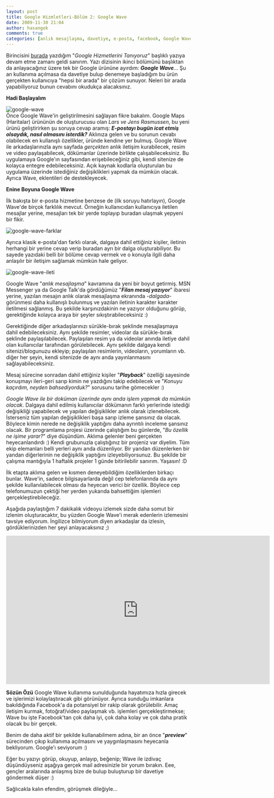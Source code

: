```yaml
---
layout: post
title: Google Hizmletleri-Bölüm 2: Google Wave
date: 2009-11-30 21:04
author: hasangok
comments: true
categories: [anlık mesajlaşma, davetiye, e-posta, facebook, Google Wave, İnternet]
---
```

Birincisini [burada](http://www.hasangok.com.tr/internet/google-hizmetlerini-taniyoruz-bolum-1.html) yazdığım "*Google Hizmetlerini Tanıyoruz*" başlıklı yazıya devam etme zamanı geldi sanırım. Yazı dizisinin ikinci bölümünü başlıktan da anlayacağınız üzere tek bir Google ürününe ayırdım: ***Google Wave***... Şu an kullanıma açılmasa da davetiye bulup denemeye başladığım bu ürün gerçekten kullanıcıya "hepsi bir arada" bir çözüm sunuyor. Neleri bir arada yapabiliyoruz bunun cevabını okudukça alacaksınız.

**Hadi Başlayalım**

![google-wave](http://www.hasangok.com.tr/wp-content/uploads/2009/11/google-wave.png)  
Önce Google Wave'in geliştirilmesini sağlayan fikre bakalım. Google Maps (Haritalar) ürününün de oluşturucusu olan *Lars ve Jens Rasmussen*, bu yeni ürünü geliştirirken şu soruya cevap aramış: ***E-postayı bugün icat etmiş olsaydık, nasıl olmasını isterdik?*** Aklınıza gelen ve bu sorunun cevabı olabilecek en kullanışlı özellikler, üründe kendine yer bulmuş. Google Wave ile arkadaşlarınızla aynı sayfada *gerçekten* anlık iletişim kurabilecek, resim ve video paylaşabilecek, dökümanlar üzerinde birlikte çalışabileceksiniz. Bu uygulamaya Google'ın sayfasından erişebileceğiniz gibi, kendi sitenize de kolayca entegre edebileceksiniz. Açık kaynak kodlarla oluşturulan bu uygulama üzerinde istediğiniz değişiklikleri yapmak da mümkün olacak. Ayrıca Wave, eklentileri de destekleyecek.

**Enine Boyuna Google Wave**

İlk bakışta bir e-posta hizmetine benzese de (ilk soruyu hatırlayın), Google Wave'de birçok farklılık mevcut. Örneğin kullanıcıdan kullanıcıya iletilen mesajlar yerine, mesajları tek bir yerde toplayıp buradan ulaşmak yepyeni bir fikir.

![google-wave-farklar](http://www.hasangok.com.tr/wp-content/uploads/2009/11/google-wave-farklar.png)

Ayrıca klasik e-posta'dan farklı olarak, dalgaya dahil ettiğiniz kişiler, iletinin herhangi bir yerine cevap verip buradan ayrı bir dalga oluşturabiliyor. Bu sayede yazıdaki belli bir bölüme cevap vermek ve o konuyla ilgili daha anlaşılır bir iletişim sağlamak mümkün hale geliyor.

![google-wave-ileti](http://www.hasangok.com.tr/wp-content/uploads/2009/11/google-wave-ileti.png)

Google Wave "*anlık mesajlaşma*" kavramına da yeni bir boyut getirmiş. MSN Messenger ya da Google Talk'da gördüğümüz "***Filan mesaj yazıyor***" ibaresi yerine, yazılan mesajın anlık olarak mesajlaşma ekranında *-dalgada-* görünmesi daha kullanışlı bulunmuş ve yazılan iletinin karakter karakter iletilmesi sağlanmış. Bu şekilde karşınızdakinin ne yazıyor olduğunu görüp, gerektiğinde kolayca araya bir şeyler sıkıştırabileceksiniz :)

Gerektiğinde diğer arkadaşlarınızı sürükle-bırak şeklinde mesajlaşmaya dahil edebileceksiniz. Aynı şekilde resimler, videolar da sürükle-bırak şeklinde paylaşılabilecek. Paylaşılan resim ya da videolar anında iletiye dahil olan kullanıcılar tarafından görülebilecek. Aynı şekilde dalgaya kendi sitenizi/blogunuzu ekleyip; paylaşılan resimlerin, videoların, yorumların vb. diğer her şeyin, kendi sitenizde de aynı anda yayınlanmasını sağlayabileceksiniz.

Mesaj sürecine sonradan dahil ettiğiniz kişiler "***Playback***" özelliği sayesinde konuşmayı ileri-geri sarıp kimin ne yazdığını takip edebilecek ve "*Konuyu kaçırdım, neyden bahsediyorduk?*" sorusunu tarihe gömecekler :)

*Google Wave ile bir doküman üzerinde aynı anda işlem yapmak da mümkün olacak*. Dalgaya dahil edilmiş kullanıcılar dökümanın farklı yerlerinde istediği değişikliği yapabilecek ve yapılan değişiklikler anlık olarak izlenebilecek. İsterseniz tüm yapılan değişiklikleri başa sarıp izleme şansınız da olacak. Böylece kimin nerede ne değişiklik yaptığını daha ayrıntılı inceleme şansınız olacak. Bir programlama projesi üzerinde çalıştığım bu günlerde, "*Bu özellik ne işime yarar?*" diye düşündüm. Aklıma gelenler beni gerçekten heyecanlandırdı :) Kendi grubunuzla çalıştığınız bir projeniz var diyelim. Tüm ekip elemanları belli yerleri aynı anda düzenliyor. Bir yandan düzenlerken bir yandan diğerlerinin ne değişiklik yaptığını izleyebiliyorsunuz. Bu şekilde bir çalışma mantığıyla 1 haftalık projeler 1 günde bitirilebilir sanırım. Yaşasın! :D

İlk etapta aklıma gelen ve kısmen deneyebildiğim özelliklerden birkaçı bunlar. Wave'in, sadece bilgisayarlarda değil cep telefonlarında da aynı şekilde kullanılabilecek olması da heyecan verici bir özellik. Böylece cep telefonumuzun çektiği her yerden yukarıda bahsettiğim işlemleri gerçekleştirebileceğiz.

Aşağıda paylaştığım 7 dakikalık videoyu izlemek sizde daha somut bir izlenim oluşturacaktır, bu yüzden Google Wave'i merak edenlerin izlemesini tavsiye ediyorum. İngilizce bilmiyorum diyen arkadaşlar da izlesin, gördüklerinizden her şeyi anlayacaksınız ;)

<iframe width="720" height="405" src="https://www.youtube.com/embed/p6pgxLaDdQw" frameborder="0" allowfullscreen></iframe>

**Sözün Özü**
Google Wave kullanıma sunulduğunda hayatımıza hızla girecek ve işlerimizi kolaylaştıracak gibi görünüyor. Ayrıca sunduğu imkanlara bakıldığında Facebook'a da potansiyel bir rakip olarak görülebilir. Amaç iletişim kurmak, fotoğraf/video paylaşmak vb. işlemleri gerçekleştirmekse; Wave bu işte Facebook'tan çok daha iyi, çok daha kolay ve çok daha pratik olacak bu bir gerçek.

Benim de daha aktif bir şekilde kullanabilmem adına, bir an önce "***preview***" sürecinden çıkıp kullanıma açılmasını ve yaygınlaşmasını heyecanla bekliyorum. Google'ı seviyorum :)

Eğer bu yazıyı görüp, okuyup, anlayıp, beğenip; Wave ile izdivaç düşündüyseniz aşağıya gerçek mail adresinizle bir yorum bırakın. Eee, gençler aralarında anlaşmış bize de bulup buluşturup bir davetiye göndermek düşer :)

Sağlıcakla kalın efendim, görüşmek dileğiyle...
